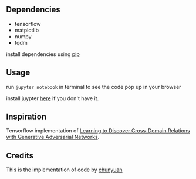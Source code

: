 ## Dependencies

* tensorflow
* matplotlib
* numpy
* tqdm

install dependencies using [pip](https://pip.pypa.io/en/stable/)

## Usage

run `jupyter notebook` in terminal to see the code pop up in your browser

install juypter [here](http://jupyter.readthedocs.io/en/latest/install.html) if you don't have it. 

## Inspiration

Tensorflow implementation of [Learning to Discover Cross-Domain Relations
with Generative Adversarial Networks](https://arxiv.org/pdf/1703.05192.pdf).

## Credits

This is the implementation of code by [chunyuan](https://github.com/ChunyuanLI/DiscoGAN)
